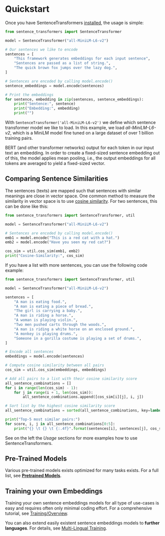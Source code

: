 # Quickstart
Once you have SentenceTransformers [installed](installation.md), the usage is simple:
```python
from sentence_transformers import SentenceTransformer

model = SentenceTransformer("all-MiniLM-L6-v2")

# Our sentences we like to encode
sentences = [
    "This framework generates embeddings for each input sentence",
    "Sentences are passed as a list of string.",
    "The quick brown fox jumps over the lazy dog.",
]

# Sentences are encoded by calling model.encode()
sentence_embeddings = model.encode(sentences)

# Print the embeddings
for sentence, embedding in zip(sentences, sentence_embeddings):
    print("Sentence:", sentence)
    print("Embedding:", embedding)
    print("")
```


With `SentenceTransformer('all-MiniLM-L6-v2')` we define which sentence transformer model we like to load. In this example, we load *all-MiniLM-L6-v2*, which is a MiniLM model fine tuned on a large dataset of over 1 billion training pairs.

BERT (and other transformer networks) output for each token in our input text an embedding. In order to create a fixed-sized sentence embedding out of this, the model applies mean pooling, i.e., the output embeddings for all tokens are averaged to yield a fixed-sized vector.

## Comparing Sentence Similarities

The sentences (texts) are mapped such that sentences with similar meanings are close in vector space. One common method to measure the similarity in vector space is to use [cosine similarity](https://en.wikipedia.org/wiki/Cosine_similarity). For two sentences, this can be done like this:

```python
from sentence_transformers import SentenceTransformer, util

model = SentenceTransformer("all-MiniLM-L6-v2")

# Sentences are encoded by calling model.encode()
emb1 = model.encode("This is a red cat with a hat.")
emb2 = model.encode("Have you seen my red cat?")

cos_sim = util.cos_sim(emb1, emb2)
print("Cosine-Similarity:", cos_sim)
```

If you have a list with more sentences, you can use the following code example:
```python
from sentence_transformers import SentenceTransformer, util

model = SentenceTransformer("all-MiniLM-L6-v2")

sentences = [
    "A man is eating food.",
    "A man is eating a piece of bread.",
    "The girl is carrying a baby.",
    "A man is riding a horse.",
    "A woman is playing violin.",
    "Two men pushed carts through the woods.",
    "A man is riding a white horse on an enclosed ground.",
    "A monkey is playing drums.",
    "Someone in a gorilla costume is playing a set of drums.",
]

# Encode all sentences
embeddings = model.encode(sentences)

# Compute cosine similarity between all pairs
cos_sim = util.cos_sim(embeddings, embeddings)

# Add all pairs to a list with their cosine similarity score
all_sentence_combinations = []
for i in range(len(cos_sim) - 1):
    for j in range(i + 1, len(cos_sim)):
        all_sentence_combinations.append([cos_sim[i][j], i, j])

# Sort list by the highest cosine similarity score
all_sentence_combinations = sorted(all_sentence_combinations, key=lambda x: x[0], reverse=True)

print("Top-5 most similar pairs:")
for score, i, j in all_sentence_combinations[0:5]:
    print("{} \t {} \t {:.4f}".format(sentences[i], sentences[j], cos_sim[i][j]))
```

See on the left the *Usage* sections for more examples how to use SentenceTransformers.

## Pre-Trained Models
Various pre-trained models exists optimized for many tasks exists. For a full list, see **[Pretrained Models](pretrained_models.md)**. 



## Training your own Embeddings

Training your own sentence embeddings models for all type of use-cases is easy and requires often only minimal coding effort. For a comprehensive tutorial, see [Training/Overview](training/overview.md).

You can also extend easily existent sentence embeddings models to **further languages**.  For details, see [Multi-Lingual Training](../examples/training/multilingual/README).
